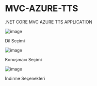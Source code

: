 # MVC-AZURE-TTS
 .NET CORE MVC AZURE TTS APPLICATION

 
![image](https://github.com/byrmgng/MVC-AZURE-TTS/assets/59783528/3dfb7f45-e9a3-4fb1-9fc7-80ce82574b0d)

Dil Seçimi




![image](https://github.com/byrmgng/MVC-AZURE-TTS/assets/59783528/ea5e8c3b-7f09-430d-874d-0bfebe86e31d)

Konuşmacı Seçimi





![image](https://github.com/byrmgng/MVC-AZURE-TTS/assets/59783528/4bf8d9aa-35c8-4aad-80c2-3e19b133d67a)

İndirme Seçenekleri
